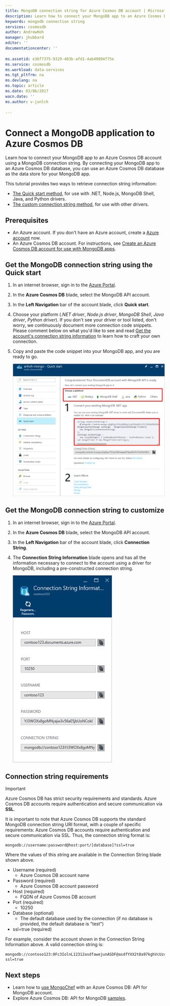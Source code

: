 ```yaml
---
title: MongoDB connection string for Azure Cosmos DB account | Microsoft Docs
description: Learn how to connect your MongoDB app to an Azure Cosmos DB account using a MongoDB connection string.
keywords: mongodb connection string
services: cosmosdb
author: AndrewHoh
manager: jhubbard
editor: ''
documentationcenter: ''

ms.assetid: e36f7375-9329-403b-afd1-4ab49894f75e
ms.service: cosmosdb
ms.workload: data-services
ms.tgt_pltfrm: na
ms.devlang: na
ms.topic: article
ms.date: 03/06/2017
wacn.date: ''
ms.author: v-junlch

---
```


# Connect a MongoDB application to Azure Cosmos DB
Learn how to connect your MongoDB app to an Azure Cosmos DB account using a MongoDB connection string. By connecting your MongoDB app to an Azure Cosmos DB database, you can use an Azure Cosmos DB database as the data store for your MongoDB app. 

This tutorial provides two ways to retrieve connection string information:

- [The Quick start method](#QuickstartConnection), for use with .NET, Node.js, MongoDB Shell, Java, and Python drivers.
- [The custom connection string method](#GetCustomConnection), for use with other drivers.

## Prerequisites

- An Azure account. If you don't have an Azure account, create a [Azure account](https://www.azure.cn/pricing/1rmb-trial/) now. 
- An Azure Cosmos DB account. For instructions, see [Create an Azure Cosmos DB account for use with MongoDB apps](documentdb-create-account.md).

## <a id="QuickstartConnection"></a>Get the MongoDB connection string using the Quick start
1. In an internet browser, sign in to the [Azure Portal](https://portal.azure.cn).
2. In the **Azure Cosmos DB** blade, select the MongoDB API account. 
3. In the **Left Navigation** bar of the account blade, click **Quick start**. 
4. Choose your platform (*.NET driver*, *Node.js driver*, *MongoDB Shell*, *Java driver*, *Python driver*). If you don't see your driver or tool listed, don't worry, we continuously document more connection code snippets. Please comment below on what you'd like to see and read [Get the account's connection string information](#GetCustomConnection) to learn how to craft your own connection.
5. Copy and paste the code snippet into your MongoDB app, and you are ready to go.

    ![Screen shot of the quick start blade](./media/documentdb-connect-mongodb-account/QuickStartBlade.png)

## <a id="GetCustomConnection"></a> Get the MongoDB connection string to customize
1. In an internet browser, sign in to the [Azure Portal](https://portal.azure.cn).
2. In the **Azure Cosmos DB** blade, select the MongoDB API account. 
3. In the **Left Navigation** bar of the account blade, click **Connection String**. 
4. The **Connection String Information** blade opens and has all the information necessary to connect to the account using a driver for MongoDB, including a pre-constructed connection string.

    ![Screen shot of the connection string blade](./media/documentdb-connect-mongodb-account/ConnectionStringBlade.png)

## Connection string requirements
> [!Important]
> Azure Cosmos DB has strict security requirements and standards. Azure Cosmos DB accounts require authentication and secure communication via **SSL**.
>
>

It is important to note that Azure Cosmos DB supports the standard MongoDB connection string URI format, with a couple of specific requirements: Azure Cosmos DB accounts require authentication and secure communication via SSL.  Thus, the connection string format is:

    mongodb://username:password@host:port/[database]?ssl=true

Where the values of this string are available in the Connection String blade shown above.

- Username (required)
  - Azure Cosmos DB account name
- Password (required)
  - Azure Cosmos DB account password
- Host (required)
  - FQDN of Azure Cosmos DB account
- Port (required)
  - 10250
- Database (optional)
  - The default database used by the connection (if no database is provided, the default database is "test")
- ssl=true (required)

For example, consider the account shown in the Connection String Information above.  A valid connection string is:

    mongodb://contoso123:0Fc3IolnL12312asdfawejunASDF@asdfYXX2t8a97kghVcUzcDv98hawelufhawefafnoQRGwNj2nMPL1Y9qsIr9Srdw==@anhohmongo.documents.azure.cn:10250/mydatabase?ssl=true

## Next steps
- Learn how to [use MongoChef](documentdb-mongodb-mongochef.md) with an Azure Cosmos DB: API for MongoDB account.
- Explore Azure Cosmos DB: API for MongoDB [samples](documentdb-mongodb-samples.md).

